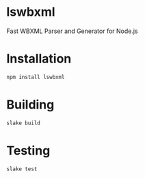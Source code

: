 lswbxml
=======

Fast WBXML Parser and Generator for Node.js

Installation
============

```bash
npm install lswbxml
```

Building
========

```bash
slake build
```

Testing
=======

```bash
slake test
```